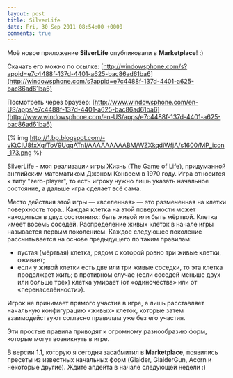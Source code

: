```yaml
---
layout: post
title: SilverLife
date: Fri, 30 Sep 2011 08:54:00 +0000
comments: true
---
```


Моё новое приложение **SilverLife** опубликовали в **Marketplace**! :)

Скачать его можно по ссылке: [http://windowsphone.com/s?appid=e7c4488f-137d-4401-a625-bac86ad61ba6](http://windowsphone.com/s?appid=e7c4488f-137d-4401-a625-bac86ad61ba6)

Посмотреть через браузер: [http://www.windowsphone.com/en-US/apps/e7c4488f-137d-4401-a625-bac86ad61ba6](http://www.windowsphone.com/en-US/apps/e7c4488f-137d-4401-a625-bac86ad61ba6)

{% img http://1.bp.blogspot.com/-vKtCIU8fxXg/ToV9UqgATnI/AAAAAAAAABM/WZXkqdiWfjA/s1600/MP_icon_173.png %}

<!--more--> 
SilverLife - моя реализации игры Жизнь (The Game of Life), придуманной английским математиком Джоном Конвеем в 1970 году.
Игра относится к типу "zero-player", то есть игроку нужно лишь указать начальное состояние, а дальше игра сделает всё сама.

Место действия этой игры — «вселенная» — это размеченная на клетки поверхность тора.. Каждая клетка на этой поверхности может находиться в двух состояниях: быть живой или быть мёртвой. Клетка имеет восемь соседей. Распределение живых клеток в начале игры называется первым поколением. Каждое следующее поколение рассчитывается на основе предыдущего по таким правилам:


* пустая (мёртвая) клетка, рядом с которой ровно три живые клетки, оживает;
* если у живой клетки есть две или три живые соседки, то эта клетка продолжает жить; в противном случае (если соседей меньше двух или больше трёх) клетка умирает (от «одиночества» или от «перенаселённости»).

Игрок не принимает прямого участия в игре, а лишь расставляет начальную конфигурацию «живых» клеток, которые затем взаимодействуют согласно правилам уже без его участия.

Эти простые правила приводят к огромному разнообразию форм, которые могут возникнуть в игре.

В версии 1.1, которую я сегодня засабмитил в **Marketplace**, появились пресеты из известных начальных форм (Glaider, GlaiderGun, Acorn и некоторые другие). Ждите апдейта в начале следующей недели :)

